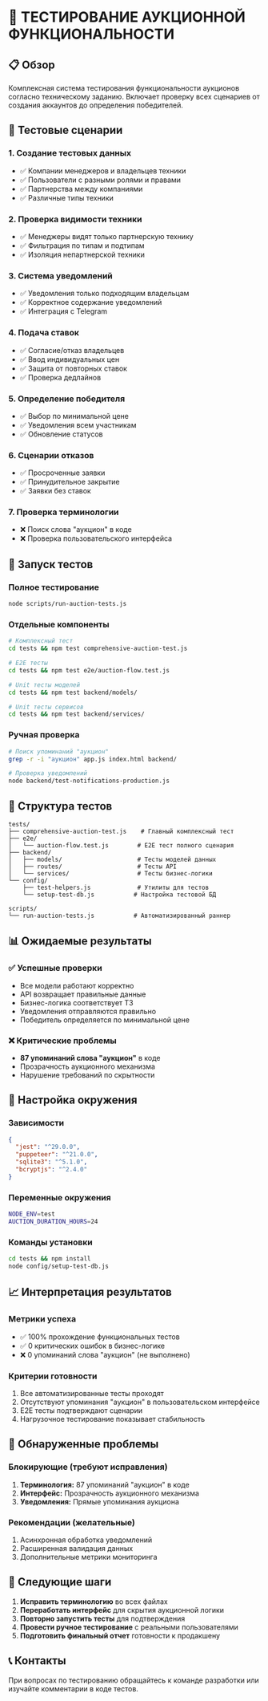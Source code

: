 # 🧪 ТЕСТИРОВАНИЕ АУКЦИОННОЙ ФУНКЦИОНАЛЬНОСТИ

## 📋 Обзор

Комплексная система тестирования функциональности аукционов согласно техническому заданию. Включает проверку всех сценариев от создания аккаунтов до определения победителей.

## 🎯 Тестовые сценарии

### 1. Создание тестовых данных
- ✅ Компании менеджеров и владельцев техники
- ✅ Пользователи с разными ролями и правами
- ✅ Партнерства между компаниями
- ✅ Различные типы техники

### 2. Проверка видимости техники
- ✅ Менеджеры видят только партнерскую технику
- ✅ Фильтрация по типам и подтипам
- ✅ Изоляция непартнерской техники

### 3. Система уведомлений
- ✅ Уведомления только подходящим владельцам
- ✅ Корректное содержание уведомлений
- ✅ Интеграция с Telegram

### 4. Подача ставок
- ✅ Согласие/отказ владельцев
- ✅ Ввод индивидуальных цен
- ✅ Защита от повторных ставок
- ✅ Проверка дедлайнов

### 5. Определение победителя
- ✅ Выбор по минимальной цене
- ✅ Уведомления всем участникам
- ✅ Обновление статусов

### 6. Сценарии отказов
- ✅ Просроченные заявки
- ✅ Принудительное закрытие
- ✅ Заявки без ставок

### 7. Проверка терминологии
- ❌ Поиск слова "аукцион" в коде
- ❌ Проверка пользовательского интерфейса

## 🚀 Запуск тестов

### Полное тестирование
```bash
node scripts/run-auction-tests.js
```

### Отдельные компоненты
```bash
# Комплексный тест
cd tests && npm test comprehensive-auction-test.js

# E2E тесты
cd tests && npm test e2e/auction-flow.test.js

# Unit тесты моделей
cd tests && npm test backend/models/

# Unit тесты сервисов  
cd tests && npm test backend/services/
```

### Ручная проверка
```bash
# Поиск упоминаний "аукцион"
grep -r -i "аукцион" app.js index.html backend/

# Проверка уведомлений
node backend/test-notifications-production.js
```

## 📁 Структура тестов

```
tests/
├── comprehensive-auction-test.js    # Главный комплексный тест
├── e2e/
│   └── auction-flow.test.js        # E2E тест полного сценария
├── backend/
│   ├── models/                     # Тесты моделей данных
│   ├── routes/                     # Тесты API
│   └── services/                   # Тесты бизнес-логики
└── config/
    ├── test-helpers.js             # Утилиты для тестов
    └── setup-test-db.js           # Настройка тестовой БД

scripts/
└── run-auction-tests.js           # Автоматизированный раннер
```

## 📊 Ожидаемые результаты

### ✅ Успешные проверки
- Все модели работают корректно
- API возвращает правильные данные
- Бизнес-логика соответствует ТЗ
- Уведомления отправляются правильно
- Победитель определяется по минимальной цене

### ❌ Критические проблемы
- **87 упоминаний слова "аукцион"** в коде
- Прозрачность аукционного механизма
- Нарушение требований по скрытности

## 🔧 Настройка окружения

### Зависимости
```json
{
  "jest": "^29.0.0",
  "puppeteer": "^21.0.0", 
  "sqlite3": "^5.1.0",
  "bcryptjs": "^2.4.0"
}
```

### Переменные окружения
```bash
NODE_ENV=test
AUCTION_DURATION_HOURS=24
```

### Команды установки
```bash
cd tests && npm install
node config/setup-test-db.js
```

## 📈 Интерпретация результатов

### Метрики успеха
- ✅ 100% прохождение функциональных тестов
- ✅ 0 критических ошибок в бизнес-логике
- ❌ 0 упоминаний слова "аукцион" (не выполнено)

### Критерии готовности
1. Все автоматизированные тесты проходят
2. Отсутствуют упоминания "аукцион" в пользовательском интерфейсе
3. E2E тесты подтверждают сценарии
4. Нагрузочное тестирование показывает стабильность

## 🚨 Обнаруженные проблемы

### Блокирующие (требуют исправления)
1. **Терминология:** 87 упоминаний "аукцион" в коде
2. **Интерфейс:** Прозрачность аукционного механизма
3. **Уведомления:** Прямые упоминания аукциона

### Рекомендации (желательные)
1. Асинхронная обработка уведомлений
2. Расширенная валидация данных
3. Дополнительные метрики мониторинга

## 🎯 Следующие шаги

1. **Исправить терминологию** во всех файлах
2. **Переработать интерфейс** для скрытия аукционной логики  
3. **Повторно запустить тесты** для подтверждения
4. **Провести ручное тестирование** с реальными пользователями
5. **Подготовить финальный отчет** готовности к продакшену

## 📞 Контакты

При вопросах по тестированию обращайтесь к команде разработки или изучайте комментарии в коде тестов.
